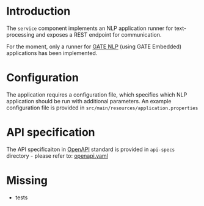 # Introduction

The `service` component implements an NLP application runner for text-processing and exposes a REST endpoint for communication.

For the moment, only a runner for [GATE NLP](https://gate.ac.uk/) (using GATE Embedded) applications has been implemented.


# Configuration

The application requires a configuration file, which specifies which NLP application should be run with additional parameters. An example configuration file is provided in `src/main/resources/application.properties`


# API specification

The API specificaiton in [OpenAPI](https://www.openapis.org/) standard is provided in `api-specs` directory - please refer to: [openapi.yaml](./api-specs/openapi.yaml)


# Missing
- tests
